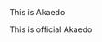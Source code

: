 <html>
<head>
This is Akaedo
</head>
<body> 

  <h> This is official Akaedo <h1>

</body>

<style>

  body}
    background-color:green;
    color:#FFF;
    text-align:Center;
    }
    </style>
    
</html>

